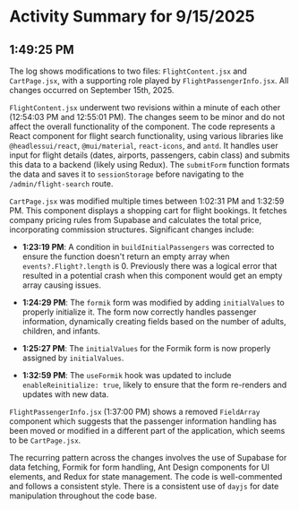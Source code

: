 # Activity Summary for 9/15/2025

## 1:49:25 PM
The log shows modifications to two files: `FlightContent.jsx` and `CartPage.jsx`, with a supporting role played by `FlightPassengerInfo.jsx`.  All changes occurred on September 15th, 2025.

`FlightContent.jsx` underwent two revisions within a minute of each other (12:54:03 PM and 12:55:01 PM).  The changes seem to be minor and do not affect the overall functionality of the component. The code represents a React component for flight search functionality, using various libraries like `@headlessui/react`, `@mui/material`, `react-icons`, and `antd`.  It handles user input for flight details (dates, airports, passengers, cabin class) and submits this data to a backend (likely using Redux).  The `submitForm` function formats the data and saves it to `sessionStorage` before navigating to the `/admin/flight-search` route.

`CartPage.jsx` was modified multiple times between 1:02:31 PM and 1:32:59 PM. This component displays a shopping cart for flight bookings.  It fetches company pricing rules from Supabase and calculates the total price, incorporating commission structures.  Significant changes include:

*   **1:23:19 PM**: A condition in `buildInitialPassengers` was corrected to ensure the function doesn't return an empty array when `events?.Flight?.length` is 0.  Previously there was a logical error that resulted in a potential crash when this component would get an empty array causing issues.
*   **1:24:29 PM**:  The `formik` form was modified by adding `initialValues` to properly initialize it. The form now correctly handles passenger information, dynamically creating fields based on the number of adults, children, and infants.
*   **1:25:27 PM**: The `initialValues` for the Formik form is now properly assigned by `initialValues`.

*   **1:32:59 PM**:  The `useFormik` hook was updated to include `enableReinitialize: true`, likely to ensure that the form re-renders and updates with new data.

`FlightPassengerInfo.jsx` (1:37:00 PM) shows a removed `FieldArray` component which suggests that the passenger information handling has been moved or modified in a different part of the application, which seems to be `CartPage.jsx`.

The recurring pattern across the changes involves the use of Supabase for data fetching, Formik for form handling, Ant Design components for UI elements, and Redux for state management.  The code is well-commented and follows a consistent style.  There is a consistent use of `dayjs` for date manipulation throughout the code base.
